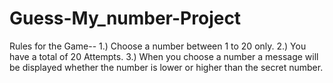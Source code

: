 # Guess-My_number-Project
Rules for the Game--
1.) Choose a number between 1 to 20 only.
2.) You have a total of 20 Attempts.
3.) When you choose a number a message will be displayed whether the number is lower or higher than the secret number.
